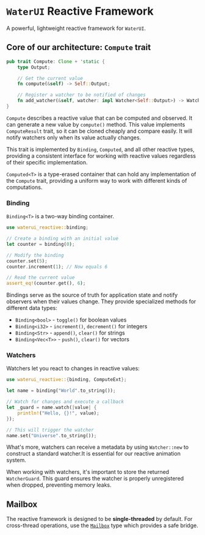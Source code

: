 # `WaterUI` Reactive Framework

A powerful, lightweight reactive framework for `WaterUI`.

## Core of our architecture: `Compute` trait

```rust
pub trait Compute: Clone + 'static {
    type Output;

    // Get the current value
    fn compute(&self) -> Self::Output;

    // Register a watcher to be notified of changes
    fn add_watcher(&self, watcher: impl Watcher<Self::Output>) -> WatcherGuard;
}
```

`Compute` describes a reactive value that can be computed and observed. It can generate a new value by `compute()` method.
This value implements `ComputeResult` trait, so it can be cloned cheaply and compare easily.
It will notify watchers only when its value actually changes.


This trait is implemented by `Binding`, `Computed`, and all other reactive types, providing a consistent interface for working with reactive values regardless of their specific implementation.

`Computed<T>` is a type-erased container that can hold any implementation of the `Compute` trait, providing a uniform way to work with different kinds of computations.

### Binding

`Binding<T>` is a two-way binding container.

```rust
use waterui_reactive::binding;

// Create a binding with an initial value
let counter = binding(0);

// Modify the binding
counter.set(5);
counter.increment(1); // Now equals 6

// Read the current value
assert_eq!(counter.get(), 6);
```

Bindings serve as the source of truth for application state and notify observers when their values change. They provide specialized methods for different data types:

- `Binding<bool>` - `toggle()` for boolean values
- `Binding<i32>` - `increment()`, `decrement()` for integers
- `Binding<Str>` - `append()`, `clear()` for strings
- `Binding<Vec<T>>` - `push()`, `clear()` for vectors

### Watchers

Watchers let you react to changes in reactive values:

```rust
use waterui_reactive::{binding, ComputeExt};

let name = binding("World".to_string());

// Watch for changes and execute a callback
let _guard = name.watch(|value| {
    println!("Hello, {}!", value);
});

// This will trigger the watcher
name.set("Universe".to_string());
```

What's more, watchers can receive a metadata by using `Watcher::new` to construct a standard watcher.It is essential for our reactive animation system.

When working with watchers, it's important to store the returned `WatcherGuard`. This guard ensures the watcher is properly unregistered when dropped, preventing memory leaks.

## Mailbox

The reactive framework is designed to be **single-threaded** by default. For cross-thread operations, use the [`Mailbox`](mailbox/index.html) type which provides a safe bridge.

